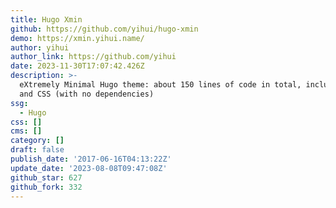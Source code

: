 ```yaml
---
title: Hugo Xmin
github: https://github.com/yihui/hugo-xmin
demo: https://xmin.yihui.name/
author: yihui
author_link: https://github.com/yihui
date: 2023-11-30T17:07:42.426Z
description: >-
  eXtremely Minimal Hugo theme: about 150 lines of code in total, including HTML
  and CSS (with no dependencies)
ssg:
  - Hugo
css: []
cms: []
category: []
draft: false
publish_date: '2017-06-16T04:13:22Z'
update_date: '2023-08-08T09:47:08Z'
github_star: 627
github_fork: 332
---
```

